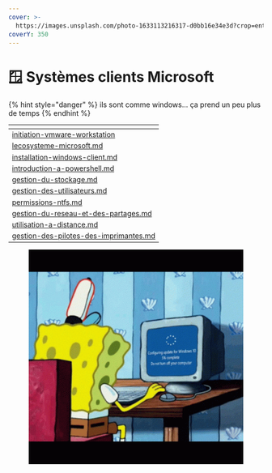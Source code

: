 ```yaml
---
cover: >-
  https://images.unsplash.com/photo-1633113216317-d0bb16e34e3d?crop=entropy&cs=tinysrgb&fm=jpg&ixid=MnwxOTcwMjR8MHwxfHNlYXJjaHw1fHxNaWNyb3NvZnR8ZW58MHx8fHwxNjc0ODM1OTE1&ixlib=rb-4.0.3&q=80
coverY: 350
---
```


# 🪟 Systèmes clients Microsoft

{% hint style="danger" %}
ils sont comme windows... ça prend un peu plus de temps
{% endhint %}

<table data-card-size="large" data-view="cards"><thead><tr><th data-card-target data-type="content-ref"></th></tr></thead><tbody><tr><td><a href="initiation-vmware-workstation/">initiation-vmware-workstation</a></td></tr><tr><td><a href="lecosysteme-microsoft.md">lecosysteme-microsoft.md</a></td></tr><tr><td><a href="installation-windows-client.md">installation-windows-client.md</a></td></tr><tr><td><a href="introduction-a-powershell.md">introduction-a-powershell.md</a></td></tr><tr><td><a href="gestion-du-stockage.md">gestion-du-stockage.md</a></td></tr><tr><td><a href="gestion-des-utilisateurs.md">gestion-des-utilisateurs.md</a></td></tr><tr><td><a href="permissions-ntfs.md">permissions-ntfs.md</a></td></tr><tr><td><a href="gestion-du-reseau-et-des-partages.md">gestion-du-reseau-et-des-partages.md</a></td></tr><tr><td><a href="utilisation-a-distance.md">utilisation-a-distance.md</a></td></tr><tr><td><a href="gestion-des-pilotes-des-imprimantes.md">gestion-des-pilotes-des-imprimantes.md</a></td></tr></tbody></table>

<figure><img src="../../../.gitbook/assets/spongebob-windows.gif" alt=""><figcaption></figcaption></figure>
